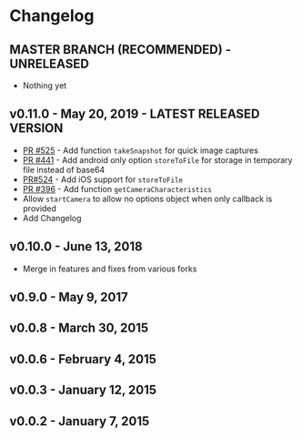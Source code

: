 # Changelog

## MASTER BRANCH (RECOMMENDED) - UNRELEASED

- Nothing yet

## v0.11.0 - May 20, 2019 - LATEST RELEASED VERSION

- [PR #525](https://github.com/cordova-plugin-camera-preview/cordova-plugin-camera-preview/pull/525) - Add function `takeSnapshot` for quick image captures
- [PR #441](https://github.com/cordova-plugin-camera-preview/cordova-plugin-camera-preview/pull/441) - Add android only option `storeToFile` for storage in temporary file instead of base64
- [PR#524](https://github.com/cordova-plugin-camera-preview/cordova-plugin-camera-preview/pull/524) - Add iOS support for `storeToFile`
- [PR #396](https://github.com/cordova-plugin-camera-preview/cordova-plugin-camera-preview/pull/396) - Add function `getCameraCharacteristics`
- Allow `startCamera` to allow no options object when only callback is provided
- Add Changelog

## v0.10.0 - June 13, 2018

- Merge in features and fixes from various forks

## v0.9.0 - May 9, 2017

## v0.0.8 - March 30, 2015

## v0.0.6 - February 4, 2015

## v0.0.3 - January 12, 2015

## v0.0.2 - January 7, 2015
